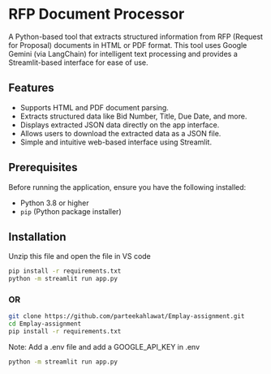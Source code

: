 # RFP Document Processor

A Python-based tool that extracts structured information from RFP (Request for Proposal) documents in HTML or PDF format. This tool uses Google Gemini (via LangChain) for intelligent text processing and provides a Streamlit-based interface for ease of use.

## Features

- Supports HTML and PDF document parsing.
- Extracts structured data like Bid Number, Title, Due Date, and more.
- Displays extracted JSON data directly on the app interface.
- Allows users to download the extracted data as a JSON file.
- Simple and intuitive web-based interface using Streamlit.

## Prerequisites

Before running the application, ensure you have the following installed:

- Python 3.8 or higher
- `pip` (Python package installer)

## Installation

Unzip this file and open the file in VS code

```bash
pip install -r requirements.txt
python -m streamlit run app.py
```

### OR 
```bash
git clone https://github.com/parteekahlawat/Emplay-assignment.git
cd Emplay-assignment
pip install -r requirements.txt
```
Note: Add a .env file and add a GOOGLE_API_KEY in .env
```bash
python -m streamlit run app.py
```

